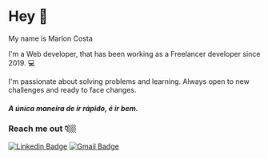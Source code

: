 # Hey 👋

My name is Marlon Costa

I'm a Web developer, that has been working as a Freelancer developer since 2019.  💻

I'm passionate about solving problems and learning. Always open to new challenges and ready to face changes.



#### *A única maneira de ir rápido, é ir bem.*


### Reach me out 👇🏼
[![Linkedin Badge](https://img.shields.io/badge/-Marlon%20Costa-0176FF?style=flat-square&logo=Linkedin&logoColor=white&link=https://www.linkedin.com/in/marlon-dev)](https://www.linkedin.com/in/marlon-dev)
[![Gmail Badge](https://img.shields.io/badge/-marlonlCosta.dev@gmail.com-EA4335?style=flat-square&logo=Gmail&logoColor=white&link=mailto:marlonlCosta.dev@gmail.com)](mailto:marlonlCosta.dev@gmail.com)

<!---
marlon-web/marlon-web is a ✨ special ✨ repository because its `README.md` (this file) appears on your GitHub profile.
You can click the Preview link to take a look at your changes.
--->
